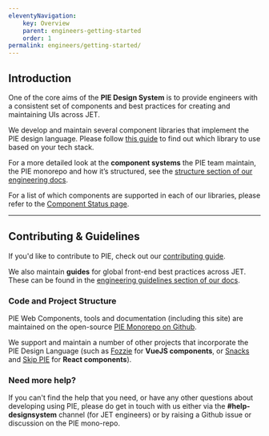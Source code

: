 ```yaml
---
eleventyNavigation:
    key: Overview
    parent: engineers-getting-started
    order: 1
permalink: engineers/getting-started/
---
```


## Introduction

One of the core aims of the **PIE Design System** is to provide engineers with a consistent set of components and best practices for creating and maintaining UIs across JET.

We develop and maintain several component libraries that implement the PIE design language. Please follow [this guide](/engineers/getting-started/structure/#which-library-should-i-use) to find out which library to use based on your tech stack.

For a more detailed look at the **component systems** the PIE team maintain, the PIE monorepo and how it’s structured, see the [structure section of our engineering docs](/engineers/getting-started/structure).

For a list of which components are supported in each of our libraries, please refer to the [Component Status page](/components/component-status/).

---

## Contributing & Guidelines

If you'd like to contribute to PIE, check out our [contributing guide](/engineers/contributing/).

We also maintain **guides** for global front-end best practices across JET. These can be found in the [engineering guidelines section of our docs](/engineers/guidelines/).

### Code and Project Structure

PIE Web Components, tools and documentation (including this site) are maintained on the open-source [PIE Monorepo on Github](https://github.com/justeattakeaway/pie).

We support and maintain a number of other projects that incorporate the PIE Design Language (such as [Fozzie](https://github.com/justeattakeaway/fozzie-components) for **VueJS components**, or [Snacks](https://snacks.takeaway.com/) and [Skip PIE](https://github.com/justeat/pie-project) for **React components**).

<!-- N.B. for the future – we should include a components summary section here like this when we want to start advertising our components:

## Components


- [Storybook](https://www.pie.design/storybook/)
- [Component Documentation](/components)
-->

### Need more help?

If you can't find the help that you need, or have any other questions about developing using PIE, please do get in touch with us either via the **#help-designsystem** channel (for JET engineers) or by raising a Github issue or discussion on the PIE mono-repo.

